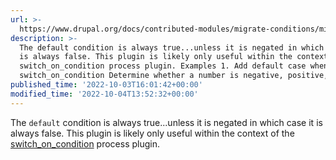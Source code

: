 ```yaml
---
url: >-
  https://www.drupal.org/docs/contributed-modules/migrate-conditions/migrate-conditions-condition-plugins/default
description: >-
  The default condition is always true...unless it is negated in which case it
  is always false. This plugin is likely only useful within the context of the
  switch_on_condition process plugin. Examples 1. Add default case when using
  switch_on_condition Determine whether a number is negative, positive, or zero.
published_time: '2022-10-03T16:01:42+00:00'
modified_time: '2022-10-04T13:52:32+00:00'
---
```

The `default` condition is always true...unless it is negated in which case it is always false. This plugin is likely only useful within the context of the [switch\_on\_condition](https://www.drupal.org/docs/8/api/migrate-api/migrate-process-plugins/migrate-conditions/migrate-conditions-process-plugins/switch-on-condition) process plugin.